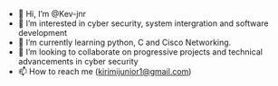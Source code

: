 - 👋 Hi, I’m @Kev-jnr
- 👀 I’m interested in cyber security, system intergration and software development
- 🌱 I’m currently learning python, C and Cisco Networking.
- 💞️ I’m looking to collaborate on progressive projects and technical advancements in cyber security
- 📫 How to reach me (kirimijunior1@gmail.com)

<!---
Kev-jnr/Kev-jnr is a ✨ special ✨ repository because its `README.md` (this file) appears on your GitHub profile.
You can click the Preview link to take a look at your changes.
--->
